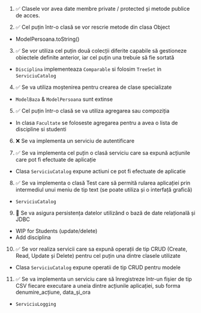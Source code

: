 1. ✅ Clasele vor avea date membre private / protected și metode publice de acces.

2. ✅ Cel puțin într-o clasă se vor rescrie metode din clasa Object
- ModelPersoana.toString()

3. ✅ Se vor utiliza cel puțin două colecții diferite capabile să gestioneze 
obiectele definite anterior, iar cel puțin una trebuie să fie sortată
- `Disciplina` implementeaza `Comparable` si folosim `TreeSet` in `ServiciuCatalog`

4. ✅ Se va utiliza moștenirea pentru crearea de clase specializate
- `ModelBaza` & `ModelPersoana` sunt extinse

5. ✅ Cel puțin într-o clasă se va utiliza agregarea sau compoziția
- In clasa `Facultate` se foloseste agregarea pentru a avea o lista de discipline si studenti

6. ❌ Se va implementa un serviciu de autentificare

7. ✅ Se va implementa cel puțin o clasă serviciu care sa expună acțiunile care
pot fi efectuate de aplicație
- Clasa `ServiciuCatalog` expune actiuni ce pot fi efectuate de aplicatie

8. ✅ Se va implementa o clasă Test care să permită rularea aplicației prin intermediul
unui meniu de tip text (se poate utiliza și o interfață grafică)
- `ServiciuCatalog`
 
9. 🚧 Se va asigura persistența datelor utilizând o bază de date relațională și JDBC
- WIP for Students (update/delete)
- Add disciplina

10. ✅ Se vor realiza servicii care sa expună operații de tip CRUD (Create, Read, Update și Delete)
pentru cel puțin una dintre clasele utilizate
- Clasa `ServiciuCatalog` expune operatii de tip CRUD pentru modele 

11. ✅ Se va implementa un serviciu care să înregistreze într-un fișier de tip CSV fiecare
executare a uneia dintre acțiunile aplicației, sub forma denumire_acțiune, data_și_ora
- `ServiciuLogging`

